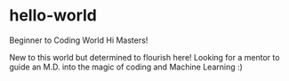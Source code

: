 # hello-world
Beginner to Coding World
Hi Masters! 

New to this world but determined to flourish here! Looking for a mentor to guide an M.D. into the magic of coding and Machine Learning :)
